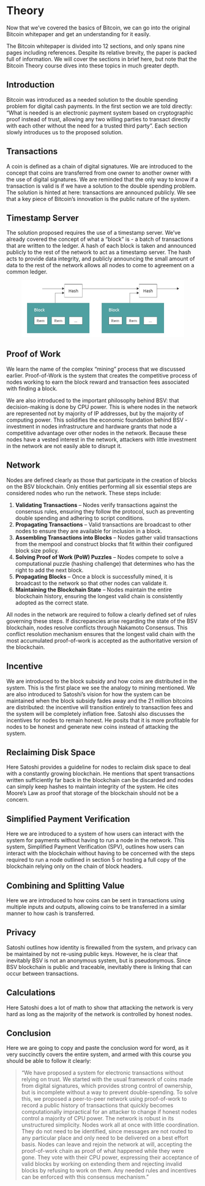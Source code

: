# Theory

Now that we’ve covered the basics of Bitcoin, we can go into the original Bitcoin whitepaper and get an understanding for it easily.

The Bitcoin whitepaper is divided into 12 sections, and only spans nine pages including references. Despite its relative brevity, the paper is packed full of information. We will cover the sections in brief here, but note that the Bitcoin Theory course dives into these topics in much greater depth.

## Introduction

Bitcoin was introduced as a needed solution to the double spending problem for digital cash payments. In the first section we are told directly: “What is needed is an electronic payment system based on cryptographic proof instead of trust, allowing any two willing parties to transact directly with each other without the need for a trusted third party”. Each section slowly introduces us to the proposed solution.

## Transactions

A coin is defined as a chain of digital signatures. We are introduced to the concept that coins are transferred from one owner to another owner with the use of digital signatures. We are reminded that the only way to know if a transaction is valid is if we have a solution to the double spending problem. The solution is hinted at here: transactions are announced publicly. We see that a key piece of Bitcoin’s innovation is the public nature of the system.

## Timestamp Server

The solution proposed requires the use of a timestamp server. We’ve already covered the concept of what a “block” is - a batch of transactions that are written to the ledger. A hash of each block is taken and announced publicly to the rest of the network to act as a timestamp server. The hash acts to provide data integrity, and publicly announcing the small amount of data to the rest of the network allows all nodes to come to agreement on a common ledger.

<figure><img src="../../academy/BSV Basics: Protocol and Design/.gitbook/assets/image.png" alt=""><figcaption></figcaption></figure>

## Proof of Work

We learn the name of the complex “mining” process that we discussed earlier. Proof-of-Work is the system that creates the competitive process of nodes working to earn the block reward and transaction fees associated with finding a block.

We are also introduced to the important philosophy behind BSV: that decision-making is done by CPU power. This is where nodes in the network are represented not by majority of IP addresses, but by the majority of computing power. This solidifies the economic foundation behind BSV - investment in nodes infrastructure and hardware grants that node a competitive advantage over other nodes in the network. Because these nodes have a vested interest in the network, attackers with little investment in the network are not easily able to disrupt it.

## Network

Nodes are defined clearly as those that participate in the creation of blocks on the BSV blockchain. Only entities performing all six essential steps are considered nodes who run the network. These steps include:

1. **Validating Transactions** – Nodes verify transactions against the consensus rules, ensuring they follow the protocol, such as preventing double spending and adhering to script conditions.
2. **Propagating Transactions** – Valid transactions are broadcast to other nodes to ensure they are available for inclusion in a block.
3. **Assembling Transactions into Blocks** – Nodes gather valid transactions from the mempool and construct blocks that fit within their configured block size policy.
4. **Solving Proof of Work (PoW) Puzzles** – Nodes compete to solve a computational puzzle (hashing challenge) that determines who has the right to add the next block.
5. **Propagating Blocks** – Once a block is successfully mined, it is broadcast to the network so that other nodes can validate it.
6. **Maintaining the Blockchain State** – Nodes maintain the entire blockchain history, ensuring the longest valid chain is consistently adopted as the correct state.

All nodes in the network are required to follow a clearly defined set of rules governing these steps. If discrepancies arise regarding the state of the BSV blockchain, nodes resolve conflicts through Nakamoto Consensus. This conflict resolution mechanism ensures that the longest valid chain with the most accumulated proof-of-work is accepted as the authoritative version of the blockchain.

## Incentive

We are introduced to the block subsidy and how coins are distributed in the system. This is the first place we see the analogy to mining mentioned. We are also introduced to Satoshi’s vision for how the system can be maintained when the block subsidy fades away and the 21 million bitcoins are distributed: the incentive will transition entirely to transaction fees and the system will be completely inflation free. Satoshi also discusses the incentives for nodes to remain honest. He posits that it is more profitable for nodes to be honest and generate new coins instead of attacking the system.

## Reclaiming Disk Space

Here Satoshi provides a guideline for nodes to reclaim disk space to deal with a constantly growing blockchain. He mentions that spent transactions written sufficiently far back in the blockchain can be discarded and nodes can simply keep hashes to maintain integrity of the system. He cites Moore’s Law as proof that storage of the blockchain should not be a concern.

## Simplified Payment Verification

Here we are introduced to a system of how users can interact with the system for payments without having to run a node in the network. This system, Simplified Payment Verification (SPV), outlines how users can interact with the blockchain without having to be concerned with the steps required to run a node outlined in section 5 or hosting a full copy of the blockchain relying only on the chain of block headers.

## Combining and Splitting Value

Here we are introduced to how coins can be sent in transactions using multiple inputs and outputs, allowing coins to be transferred in a similar manner to how cash is transferred.

## Privacy

Satoshi outlines how identity is firewalled from the system, and privacy can be maintained by not re-using public keys. However, he is clear that inevitably BSV is not an anonymous system, but is pseudonymous. Since BSV blockchain is public and traceable, inevitably there is linking that can occur between transactions.

## Calculations

Here Satoshi does a lot of math to show that attacking the network is very hard as long as the majority of the network is controlled by honest nodes.

## Conclusion

Here we are going to copy and paste the conclusion word for word, as it very succinctly covers the entire system, and armed with this course you should be able to follow it clearly:

> “We have proposed a system for electronic transactions without relying on trust. We started with the usual framework of coins made from digital signatures, which provides strong control of ownership, but is incomplete without a way to prevent double-spending. To solve this, we proposed a peer-to-peer network using proof-of-work to record a public history of transactions that quickly becomes computationally impractical for an attacker to change if honest nodes control a majority of CPU power. The network is robust in its unstructured simplicity. Nodes work all at once with little coordination. They do not need to be identified, since messages are not routed to any particular place and only need to be delivered on a best effort basis. Nodes can leave and rejoin the network at will, accepting the proof-of-work chain as proof of what happened while they were gone. They vote with their CPU power, expressing their acceptance of valid blocks by working on extending them and rejecting invalid blocks by refusing to work on them. Any needed rules and incentives can be enforced with this consensus mechanism.”







